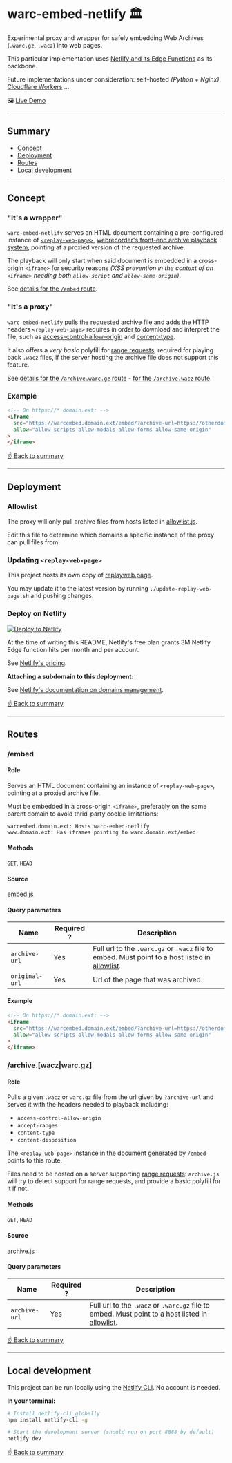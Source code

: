 # warc-embed-netlify 🏛️
Experimental proxy and wrapper for safely embedding Web Archives (`.warc.gz`, `.wacz`) into web pages. 

This particular implementation uses [Netlify and its Edge Functions](https://docs.netlify.com/netlify-labs/experimental-features/edge-functions/) as its backbone. 

Future implementations under consideration: self-hosted _(Python + Nginx)_, [Cloudflare Workers](https://workers.cloudflare.com/) ...

🖼️ [Live Demo](https://warcembed-demo.lil.tools)

---

## Summary
- [Concept](#concept)
- [Deployment](#deployment)
- [Routes](#routes)
- [Local development](#local-development)

---

## Concept

### "It's a wrapper"
`warc-embed-netlify` serves an HTML document containing a pre-configured instance of [`<replay-web-page>`](https://replayweb.page/), [webrecorder's front-end archive playback system](https://webrecorder.net/), pointing at a proxied version of the requested archive. 

The playback will only start when said document is embedded in a cross-origin `<iframe>` for security reasons _(XSS prevention in the context of an `<iframe>` needing both `allow-script` and `allow-same-origin`)_.  

See [details for the `/embed` route](#embed).

### "It's a proxy"
`warc-embed-netlify` pulls the requested archive file and adds the HTTP headers `<replay-web-page>` requires in order to download and interpret the file, such as [access-control-allow-origin](https://developer.mozilla.org/en-US/docs/Web/HTTP/CORS) and [content-type](https://developer.mozilla.org/en-US/docs/Web/HTTP/Headers/Content-Type).  

It also offers a _very basic_ polyfill for [range requests](https://developer.mozilla.org/en-US/docs/Web/HTTP/Range_requests), required for playing back `.wacz` files, if the server hosting the archive file does not support this feature.

See [details for the `/archive.warc.gz` route](#archivewarcgz) - [for the `/archive.wacz` route](#archivewacz). 

### Example 
```html
<!-- On https://*.domain.ext: -->
<iframe
  src="https://warcembed.domain.ext/embed/?archive-url=https://otherdomain.ext/archive.warc.gz&original-url=https://what-was-archived.ext/path"
  allow="allow-scripts allow-modals allow-forms allow-same-origin"
>
</iframe>
```

[☝️ Back to summary](#summary)

---

## Deployment

### Allowlist
The proxy will only pull archive files from hosts listed in [allowlist.js](/netlify/allowlist.js). 

Edit this file to determine which domains a specific instance of the proxy can pull files from.

### Updating `<replay-web-page>`
This project hosts its own copy of [replayweb.page](https://replayweb.page). 

You may update it to the latest version by running `./update-replay-web-page.sh` and pushing changes. 


### Deploy on Netlify

<a href="https://app.netlify.com/start/deploy?repository=https://github.com/harvard-lil/warc-embed-netlify">
    <img src="https://www.netlify.com/img/deploy/button.svg" alt="Deploy to Netlify">
</a>

At the time of writing this README, Netlify's free plan grants 3M Netlify Edge function hits per month and per account. 

See [Netlify's pricing](https://www.netlify.com/pricing/).

**Attaching a subdomain to this deployment:** 

See [Netlify's documentation on domains management](https://docs.netlify.com/domains-https/custom-domains/).

[☝️ Back to summary](#summary)

---

## Routes

### /embed

#### Role
Serves an HTML document containing an instance of `<replay-web-page>`, pointing at a proxied archive file. 

Must be embedded in a cross-origin `<iframe>`, preferably on the same parent domain to avoid thrid-party cookie limitations:
```
warcembed.domain.ext: Hosts warc-embed-netlify
www.domain.ext: Has iframes pointing to warc.domain.ext/embed
```

#### Methods
`GET`, `HEAD`

#### Source
[embed.js](/netlify/edge-functions/embed.js)

#### Query parameters
| Name | Required ? | Description |
| --- | --- | --- |
| `archive-url` | Yes | Full url to the `.warc.gz` or `.wacz` file to embed. Must point to a host listed in [allowlist](#allowlist). |
| `original-url` | Yes | Url of the page that was archived. | 

#### Example
```html
<!-- On https://*.domain.ext: -->
<iframe
  src="https://warcembed.domain.ext/embed/?archive-url=https://otherdomain.ext/archive.warc.gz&original-url=https://what-was-archived.ext/path"
  allow="allow-scripts allow-modals allow-forms allow-same-origin"
>
</iframe>
```

### /archive.[wacz|warc.gz]

#### Role
Pulls a given `.wacz` or `warc.gz` file from the url given by `?archive-url` and serves it with the headers needed to playback including:
- `access-control-allow-origin`
- `accept-ranges`
- `content-type`
- `content-disposition`

The `<replay-web-page>` instance in the document generated by `/embed` points to this route.

Files need to be hosted on a server supporting [range requests](https://developer.mozilla.org/en-US/docs/Web/HTTP/Range_requests): `archive.js` will try to detect support for range requests, and provide a basic polyfill for it if not.

#### Methods
`GET`, `HEAD`

#### Source
[archive.js](/netlify/edge-functions/archive.js)

#### Query parameters
| Name | Required ? | Description |
| --- | --- | --- |
| `archive-url` | Yes | Full url to the `.wacz` or `.warc.gz` file to embed. Must point to a host listed in [allowlist](#allowlist). |

[☝️ Back to summary](#summary)

---

## Local development

This project can be run locally using the [Netlify CLI](https://cli.netlify.com/netlify-dev/). No account is needed.  

**In your terminal:**
```bash
# Install netlify-cli globally 
npm install netlify-cli -g

# Start the development server (should run on port 8888 by default)
netlify dev
```

[☝️ Back to summary](#summary)
